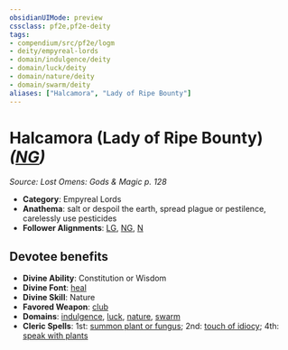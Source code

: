```yaml
---
obsidianUIMode: preview
cssclass: pf2e,pf2e-deity
tags:
- compendium/src/pf2e/logm
- deity/empyreal-lords
- domain/indulgence/deity
- domain/luck/deity
- domain/nature/deity
- domain/swarm/deity
aliases: ["Halcamora", "Lady of Ripe Bounty"]
---
```

# Halcamora (Lady of Ripe Bounty) *([NG](/rules/traits/neutral-good-b1.md))*  
*Source: Lost Omens: Gods & Magic p. 128*  

- **Category**: Empyreal Lords
- **Anathema**: salt or despoil the earth, spread plague or pestilence, carelessly use pesticides
- **Follower Alignments**: [LG](/rules/traits/lawful-goo-b1.md), [NG](/rules/traits/neutral-good-b1.md), [N](/rules/traits/neutral-b1.md)

## Devotee benefits

- **Divine Ability**: Constitution or Wisdom
- **Divine Font**: [heal](/compendium/spells/heal.md)
- **Divine Skill**: Nature
- **Favored Weapon**: [club](/compendium/equipment/items/club.md)
- **Domains**: [indulgence](/compendium/setting/domains.md#Indulgence), [luck](/compendium/setting/domains.md#Luck), [nature](/compendium/setting/domains.md#Nature), [swarm](/compendium/setting/domains.md#Swarm)
- **Cleric Spells**: 1st: [summon plant or fungus](/compendium/spells/summon-plant-or-fungus.md); 2nd: [touch of idiocy](/compendium/spells/touch-of-idiocy.md); 4th: [speak with plants](/compendium/spells/speak-with-plants.md)
